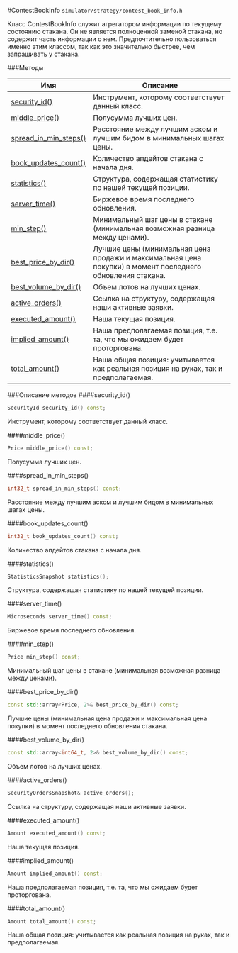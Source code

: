 #ContestBookInfo
`simulator/strategy/contest_book_info.h`

Класс ContestBookInfo служит агрегатором информации по текущему состоянию стакана.
Он не является полноценной заменой стакана, но содержит часть информации о нем.
Предпочтительно пользоваться именно этим классом, так как это значительно быстрее,
чем запрашивать у стакана.

###Методы

|Имя| Описание|
|------------------|--------------------|
|[security_id()](#security_id)|Инструмент, которому соответствует данный класс.|
|[middle_price()](#middle_price)|Полусумма лучших цен.|
|[spread_in_min_steps()](#spread_in_min_steps)|Расстояние между лучшим аском и лучшим бидом в минимальных шагах цены.|
|[book_updates_count()](#book_updates_count)|Количество апдейтов стакана с начала дня.|
|[statistics()](#statistics)|Структура, содержащая статистику по нашей текущей позиции.|
|[server_time()](#server_time)|Биржевое время последнего обновления.|
|[min_step()](#min_step)|Минимальный шаг цены в стакане (минимальная возможная разница между ценами).|
|[best_price_by_dir()](#best_price_by_dir)|Лучшие цены (минимальная цена продажи и максимальная цена покупки) в момент последнего обновления стакана.|
|[best_volume_by_dir()](#best_volume_by_dir)|Объем лотов на лучших ценах.|
|[active_orders()](#active_orders)|Ссылка на структуру, содержащая наши активные заявки.|
|[executed_amount()](#executed_amount)|Наша текущая позиция.|
|[implied_amount()](#implied_amount)|Наша предполагаемая позиция, т.е. та, что мы ожидаем будет проторгована.|
|[total_amount()](#total_amount)|Наша общая позиция: учитывается как реальная позиция на руках, так и предполагаемая.|

###Описание методов
<a name="security_id"></a>
####security_id()
```c++
SecurityId security_id() const;
```
Инструмент, которому соответствует данный класс.

<a name="middle_price"></a>
####middle_price()
```c++
Price middle_price() const;
```
Полусумма лучших цен.

<a name="spread_in_min_steps"></a>
####spread_in_min_steps()
```c++
int32_t spread_in_min_steps() const;
```
Расстояние между лучшим аском и лучшим бидом в минимальных шагах цены.

<a name="book_updates_count"></a>
####book_updates_count()
```c++
int32_t book_updates_count() const;
```
Количество апдейтов стакана с начала дня.

<a name="statistics"></a>
####statistics()
```c++
StatisticsSnapshot statistics();
```
Структура, содержащая статистику по нашей текущей позиции.

<a name="server_time"></a>
####server_time()
```c++
Microseconds server_time() const;
```
Биржевое время последнего обновления.

<a name="min_step"></a>
####min_step()
```c++
Price min_step() const;
```
Минимальный шаг цены в стакане (минимальная возможная разница между ценами).

<a name="best_price_by_dir"></a>
####best_price_by_dir()
```c++
const std::array<Price, 2>& best_price_by_dir() const;
```
Лучшие цены (минимальная цена продажи и максимальная цена покупки) в момент последнего обновления стакана.

<a name="best_volume_by_dir"></a>
####best_volume_by_dir()
```c++
const std::array<int64_t, 2>& best_volume_by_dir() const;
```
Объем лотов на лучших ценах.

<a name="active_orders"></a>
####active_orders()
```c++
SecurityOrdersSnapshot& active_orders();
```
Ссылка на структуру, содержащая наши активные заявки.

<a name="executed_amount"></a>
####executed_amount()
```c++
Amount executed_amount() const;
```
Наша текущая позиция.

<a name="implied_amount"></a>
####implied_amount()
```c++
Amount implied_amount() const;
```
Наша предполагаемая позиция, т.е. та, что мы ожидаем будет проторгована.

<a name="total_amount"></a>
####total_amount()
```c++
Amount total_amount() const;
```
Наша общая позиция: учитывается как реальная позиция на руках, так и предполагаемая.


